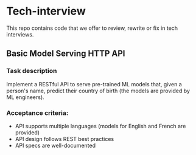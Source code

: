 # Tech-interview

This repo contains code that we offer to review, rewrite or fix in tech interviews.

## Basic Model Serving HTTP API

### Task description

Implement a RESTful API to serve pre-trained ML models that, given a person's name, predict their country of birth (the models are provided by ML engineers).

### Acceptance criteria:

- API supports multiple languages (models for English and French are provided)
- API design follows REST best practices
- API specs are well-documented

